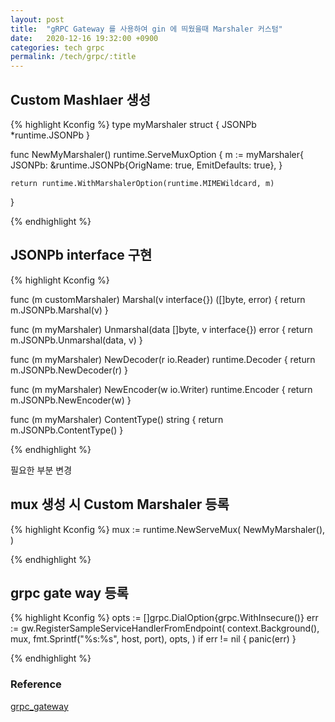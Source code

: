 ```yaml
---
layout: post
title:  "gRPC Gateway 를 사용하여 gin 에 띄웠을때 Marshaler 커스텀"
date:   2020-12-16 19:32:00 +0900
categories: tech grpc
permalink: /tech/grpc/:title
---
```


<h2>
Custom Mashlaer 생성 
</h2>

{% highlight Kconfig %}
type myMarshaler struct {
	JSONPb *runtime.JSONPb
}

func NewMyMarshaler() runtime.ServeMuxOption {
	m := myMarshaler{
		JSONPb: &runtime.JSONPb{OrigName: true, EmitDefaults: true},
	}

	return runtime.WithMarshalerOption(runtime.MIMEWildcard, m)
}

{% endhighlight %}

<h2>
JSONPb interface 구현
</h2>

{% highlight Kconfig %}

func (m customMarshaler) Marshal(v interface{}) ([]byte, error) {
    return m.JSONPb.Marshal(v)
}

func (m myMarshaler) Unmarshal(data []byte, v interface{}) error {
	return m.JSONPb.Unmarshal(data, v)
}

func (m myMarshaler) NewDecoder(r io.Reader) runtime.Decoder {
	return m.JSONPb.NewDecoder(r)
}

func (m myMarshaler) NewEncoder(w io.Writer) runtime.Encoder {
	return m.JSONPb.NewEncoder(w)
}

func (m myMarshaler) ContentType() string {
	return m.JSONPb.ContentType()
}

{% endhighlight %}

필요한 부분 변경

<h2>
mux 생성 시 Custom Marshaler 등록
</h2>

{% highlight Kconfig %}
mux := runtime.NewServeMux(
    NewMyMarshaler(),
)

{% endhighlight %}

<h2>
grpc gate way 등록
</h2>

{% highlight Kconfig %}
opts := []grpc.DialOption{grpc.WithInsecure()}
err := gw.RegisterSampleServiceHandlerFromEndpoint(
    context.Background(),
	mux,
	fmt.Sprintf("%s:%s", host, port),
    opts,
)
if err != nil {
    panic(err)
}

{% endhighlight %}

<h3>
Reference
</h3>

[grpc_gateway] <br/>

[grpc_gateway]: https://github.com/grpc-ecosystem/grpc-gateway

